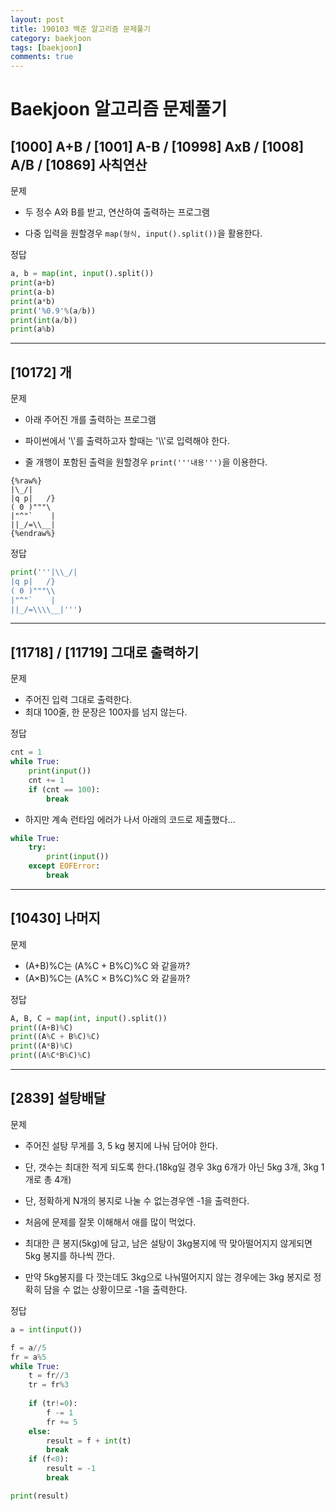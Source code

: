 ```yaml
---
layout: post
title: 190103 백준 알고리즘 문제풀기
category: baekjoon
tags: [baekjoon]
comments: true
---
```


# Baekjoon 알고리즘 문제풀기

## [1000] A+B / [1001] A-B / [10998] AxB / [1008] A/B / [10869] 사칙연산

문제
- 두 정수 A와 B를 받고, 연산하여 출력하는 프로그램

- 다중 입력을 원할경우 `map(형식, input().split())`을 활용한다.

정답
```python
a, b = map(int, input().split())
print(a+b)
print(a-b)
print(a*b)
print('%0.9'%(a/b))
print(int(a/b))
print(a%b)
```

---

## [10172] 개

문제
- 아래 주어진 개를 출력하는 프로그램

- 파이썬에서 '\\'를 출력하고자 할때는 '\\\\'로 입력해야 한다.
- 줄 개행이 포함된 출력을 원할경우 `print('''내용''')`을 이용한다.

```
{%raw%}
|\_/|
|q p|   /}
( 0 )"""\
|"^"`    |
||_/=\\__|
{%endraw%}
```

정답
```python
print('''|\\_/|
|q p|   /}
( 0 )"""\\
|"^"`    |
||_/=\\\\__|''')
```

---

## [11718] / [11719] 그대로 출력하기

문제
- 주어진 입력 그대로 출력한다.
- 최대 100줄, 한 문장은 100자를 넘지 않는다.

정답
```python
cnt = 1
while True:
    print(input())
    cnt += 1
    if (cnt == 100):
        break
```

- 하지만 계속 런타임 에러가 나서 아래의 코드로 제출했다...
```python
while True:
    try:
        print(input())
    except EOFError:
        break
```

---

## [10430] 나머지

문제
- (A+B)%C는 (A%C + B%C)%C 와 같을까?
- (A×B)%C는 (A%C × B%C)%C 와 같을까?

정답
```python
A, B, C = map(int, input().split())
print((A+B)%C)
print((A%C + B%C)%C)
print((A*B)%C)
print((A%C*B%C)%C)
```

---

## [2839] 설탕배달

문제
- 주어진 설탕 무게를 3, 5 kg 봉지에 나눠 담어야 한다.
- 단, 갯수는 최대한 적게 되도록 한다.(18kg일 경우 3kg 6개가 아닌 5kg 3개, 3kg 1개로 총 4개)
- 단, 정확하게 N개의 봉지로 나눌 수 없는경우엔 -1을 출력한다.

- 처음에 문제를 잘못 이해해서 애를 많이 먹었다.
- 최대한 큰 봉지(5kg)에 담고, 남은 설탕이 3kg봉지에 딱 맞아떨어지지 않게되면 5kg 봉지를 하나씩 깐다.
- 만약 5kg봉지를 다 깟는데도 3kg으로 나눠떨어지지 않는 경우에는 3kg 봉지로 정확히 담을 수 없는 상황이므로 -1을 출력한다.

정답
```python
a = int(input())

f = a//5
fr = a%5
while True:
    t = fr//3
    tr = fr%3
    
    if (tr!=0):
        f -= 1
        fr += 5
    else:
        result = f + int(t)
        break
    if (f<0):
        result = -1
        break

print(result)
```


